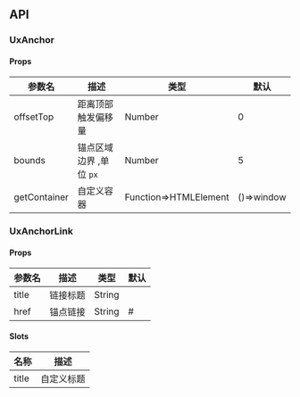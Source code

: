 ## API

### UxAnchor

#### Props

| 参数名       | 描述                    | 类型                  | 默认       |
| ------------ | ----------------------- | --------------------- | ---------- |
| offsetTop    | 距离顶部触发偏移量      | Number                | 0          |
| bounds       | 锚点区域边界 ,单位 `px` | Number                | 5          |
| getContainer | 自定义容器              | Function=>HTMLElement | ()=>window |

### UxAnchorLink

#### Props

| 参数名 | 描述     | 类型   | 默认 |
| ------ | -------- | ------ | ---- |
| title  | 链接标题 | String |      |
| href   | 锚点链接 | String | #    |

#### Slots

| 名称  | 描述       |
| ----- | ---------- |
| title | 自定义标题 |
